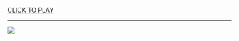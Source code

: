 
<a href="https://premium76.site?title=lich_games_unblocked&ref=13M">CLICK TO PLAY</a></h3>
<hr>

<a href="https://premium76.site?title=lich_games_unblocked&ref=13M"><img src="https://clearcache.store/games.png"></a>


